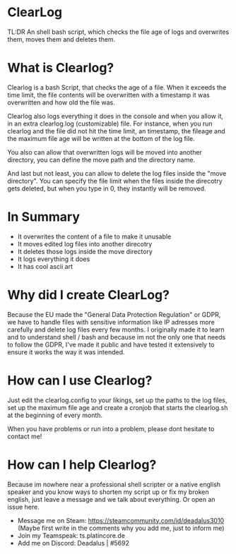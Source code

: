 # ClearLog

TL:DR
An shell bash script, which checks the file age of logs and overwrites them, moves them and deletes them.

# What is Clearlog?

Clearlog is a bash Script, that checks the age of a file. When it exceeds the time limit, the file contents will be overwritten with a timestamp it was overwritten and how old the file was. 

Clearlog also logs everything it does in the console and when you allow it, in an extra clearlog.log (customizable) file.
For instance, when you run clearlog and the file did not hit the time limit, an timestamp, the fileage and the maximum file age will be written at the bottom of the log file.

You also can allow that overwritten logs will be moved into another directory, you can define the move path and the directory name.

And last but not least, you can allow to delete the log files inside the "move directory".
You can specify the file limit when the files inside the direcotry gets deleted, but when you type in 0, they instantly will be removed.

# In Summary

- It overwrites the content of a file to make it unusable
- It moves edited log files into another direcotry
- It deletes those logs inside the move directory
- It logs everything it does
- It has cool ascii art

# Why did I create ClearLog?

Because the EU made the "General Data Protection Regulation" or GDPR, we have to handle files with sensitive information like IP adresses more carefully and delete log files every few months. I originally made it to learn and to understand shell / bash and because im not the only one that needs to follow the GDPR, I've made it public and have tested it extensively to ensure it works the way it was intended.

# How can I use Clearlog?

Just edit the clearlog.config to your likings, set up the paths to the log files, set up the maximum file age and create a cronjob that starts the clearlog.sh at the beginning of every month.

When you have problems or run into a problem, please dont hesitate to contact me! 

# How can I help Clearlog?

Because im nowhere near a professional shell scripter or a native english speaker and you know ways to shorten my script up or fix my broken english, just leave a message and we talk about everything. Or open an issue here.

- Message me on Steam: https://steamcommunity.com/id/deadalus3010 
(Maybe first write in the comments why you add me, just to inform me)
- Join my Teamspeak: ts.platincore.de
- Add me on Discord: Deadalus | #5692
